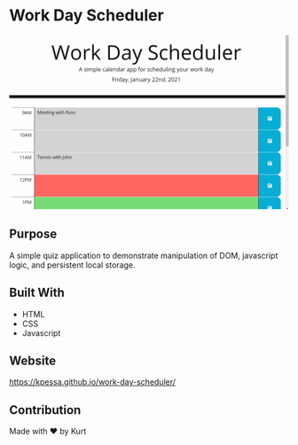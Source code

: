 # Work Day Scheduler
![Demo of application](https://github.com/kpessa/work-day-scheduler/raw/main/Assets/images/demo.gif)

## Purpose
A simple quiz application to demonstrate manipulation of DOM, javascript logic, and persistent local storage.

## Built With
* HTML
* CSS
* Javascript

## Website
https://kpessa.github.io/work-day-scheduler/

## Contribution
Made with ❤️ by Kurt